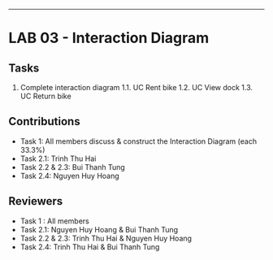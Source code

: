 
---

# LAB 03 - Interaction Diagram
## Tasks
1. Complete interaction diagram
    1.1. UC Rent bike
    1.2. UC View dock
    1.3. UC Return bike
## Contributions
  - Task 1: All members discuss & construct the Interaction Diagram (each 33.3%)
  - Task 2.1: Trinh Thu Hai
  - Task 2.2 & 2.3: Bui Thanh Tung
  - Task 2.4: Nguyen Huy Hoang
## Reviewers
  - Task 1 : All members
  - Task 2.1: Nguyen Huy Hoang & Bui Thanh Tung
  - Task 2.2 & 2.3: Trinh Thu Hai & Nguyen Huy Hoang
  - Task 2.4: Trinh Thu Hai & Bui Thanh Tung
